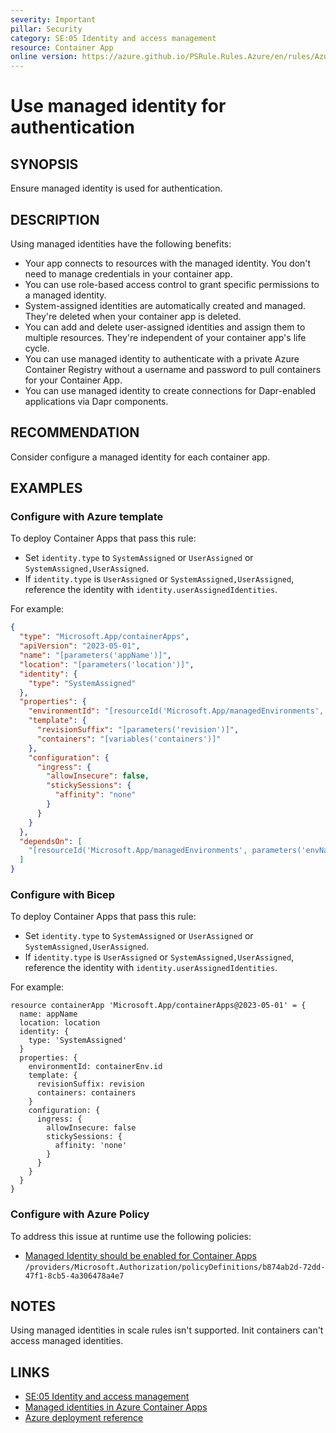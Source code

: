 ```yaml
---
severity: Important
pillar: Security
category: SE:05 Identity and access management
resource: Container App
online version: https://azure.github.io/PSRule.Rules.Azure/en/rules/Azure.ContainerApp.ManagedIdentity/
---
```


# Use managed identity for authentication

## SYNOPSIS

Ensure managed identity is used for authentication.

## DESCRIPTION

Using managed identities have the following benefits:

- Your app connects to resources with the managed identity.
  You don't need to manage credentials in your container app.
- You can use role-based access control to grant specific permissions to a managed identity.
- System-assigned identities are automatically created and managed.
  They're deleted when your container app is deleted.
- You can add and delete user-assigned identities and assign them to multiple resources.
  They're independent of your container app's life cycle.
- You can use managed identity to authenticate with a private Azure Container Registry without a username and password to pull containers for your Container App.
- You can use managed identity to create connections for Dapr-enabled applications via Dapr components.

## RECOMMENDATION

Consider configure a managed identity for each container app.

## EXAMPLES

### Configure with Azure template

To deploy Container Apps that pass this rule:

- Set `identity.type` to `SystemAssigned` or `UserAssigned` or `SystemAssigned,UserAssigned`.
- If `identity.type` is `UserAssigned` or `SystemAssigned,UserAssigned`, reference the identity with `identity.userAssignedIdentities`.

For example:

```json
{
  "type": "Microsoft.App/containerApps",
  "apiVersion": "2023-05-01",
  "name": "[parameters('appName')]",
  "location": "[parameters('location')]",
  "identity": {
    "type": "SystemAssigned"
  },
  "properties": {
    "environmentId": "[resourceId('Microsoft.App/managedEnvironments', parameters('envName'))]",
    "template": {
      "revisionSuffix": "[parameters('revision')]",
      "containers": "[variables('containers')]"
    },
    "configuration": {
      "ingress": {
        "allowInsecure": false,
        "stickySessions": {
          "affinity": "none"
        }
      }
    }
  },
  "dependsOn": [
    "[resourceId('Microsoft.App/managedEnvironments', parameters('envName'))]"
  ]
}
```

### Configure with Bicep

To deploy Container Apps that pass this rule:

- Set `identity.type` to `SystemAssigned` or `UserAssigned` or `SystemAssigned,UserAssigned`.
- If `identity.type` is `UserAssigned` or `SystemAssigned,UserAssigned`, reference the identity with `identity.userAssignedIdentities`.

For example:

```bicep
resource containerApp 'Microsoft.App/containerApps@2023-05-01' = {
  name: appName
  location: location
  identity: {
    type: 'SystemAssigned'
  }
  properties: {
    environmentId: containerEnv.id
    template: {
      revisionSuffix: revision
      containers: containers
    }
    configuration: {
      ingress: {
        allowInsecure: false
        stickySessions: {
          affinity: 'none'
        }
      }
    }
  }
}
```

### Configure with Azure Policy

To address this issue at runtime use the following policies:

- [Managed Identity should be enabled for Container Apps](https://github.com/Azure/azure-policy/blob/master/built-in-policies/policyDefinitions/Container%20Apps/ContainerApps_ManagedIdentity_Audit.json)
  `/providers/Microsoft.Authorization/policyDefinitions/b874ab2d-72dd-47f1-8cb5-4a306478a4e7`

## NOTES

Using managed identities in scale rules isn't supported.
Init containers can't access managed identities.

## LINKS

- [SE:05 Identity and access management](https://learn.microsoft.com/azure/well-architected/security/identity-access)
- [Managed identities in Azure Container Apps](https://learn.microsoft.com/azure/container-apps/managed-identity)
- [Azure deployment reference](https://learn.microsoft.com/azure/templates/microsoft.app/containerapps#managedserviceidentity)
